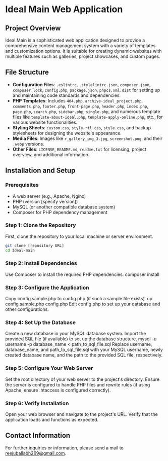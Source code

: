# Ideal Main Web Application

## Project Overview
Ideal Main is a sophisticated web application designed to provide a comprehensive content management system with a variety of templates and customization options. It is suitable for creating dynamic websites with multiple features such as galleries, project showcases, and custom pages.

## File Structure
- **Configuration Files**: `.eslintrc`, `.stylelintrc.json`, `composer.json`, `composer.lock`, `config.php`, `package.json`, `phpcs.xml.dist` for setting up and maintaining code standards and dependencies.
- **PHP Templates**: Includes `404.php`, `archive-ideal_project.php`, `comments.php`, `footer.php`, `front-page.php`, `header.php`, `index.php`, `page.php`, `search.php`, `sidebar.php`, `single.php`, and numerous template files like `template-about-ideal.php`, `template-apply-online.php`, etc., for various website functionalities.
- **Styling Sheets**: `custom.css`, `style-rtl.css`, `style.css`, and backup stylesheets for designing the website's appearance.
- **Media Files**: Images like `r_gallery_img_3.jpg`, `screenshot.png`, and their `.webp` versions.
- **Other Files**: `LICENSE`, `README.md`, `readme.txt` for licensing, project overview, and additional information.

## Installation and Setup

### Prerequisites
- A web server (e.g., Apache, Nginx)
- PHP (version [specify version])
- MySQL (or another compatible database system)
- Composer for PHP dependency management

### Step 1: Clone the Repository
First, clone the repository to your local machine or server environment.
```bash
git clone [repository URL]
cd Ideal-main
```
### Step 2: Install Dependencies
Use Composer to install the required PHP dependencies.
composer install
### Step 3: Configure the Application
Copy config.sample.php to config.php (if such a sample file exists).
cp config.sample.php config.php
Edit config.php to set up your database and other configurations.
### Step 4: Set Up the Database
Create a new database in your MySQL database system.
Import the provided SQL file (if available) to set up the database structure.
mysql -u username -p database_name < path_to_sql_file.sql
Replace username, database_name, and path_to_sql_file.sql with your MySQL username, newly created database name, and the path to the provided SQL file, respectively.

###  Step 5: Configure Your Web Server
Set the root directory of your web server to the project's directory.
Ensure the server is configured to handle PHP files and rewrite rules (if using Apache, ensure .htaccess is configured correctly).
###  Step 6: Verify Installation
Open your web browser and navigate to the project's URL.
Verify that the application loads and functions as expected.


## Contact Information
For further inquiries or information, please send a mail to reejuballabh269@gmail.com.

